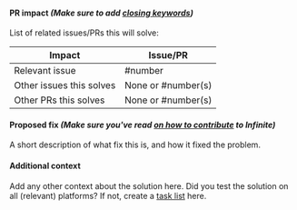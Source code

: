 #### PR impact _(Make sure to add [closing keywords](https://help.github.com/en/articles/closing-issues-using-keywords))_
List of related issues/PRs this will solve:

Impact                   | Issue/PR
------------------------ | ------
Relevant issue           | #number
Other issues this solves | None or #number(s)
Other PRs this solves    | None or #number(s)

#### Proposed fix _(Make sure you've read [on how to contribute](https://github.com/Yousazoe/Infinite/blob/master/.github/CONTRIBUTING.md) to Infinite)_
A short description of what fix this is, and how it fixed the problem.

#### Additional context
Add any other context about the solution here. Did you test the solution on all (relevant) platforms?
If not, create a [task list](https://help.github.com/en/articles/about-task-lists) here.